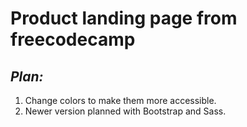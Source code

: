 # Product landing page from freecodecamp  

## *Plan:*  
1. Change colors to make them more accessible.
2. Newer version planned with Bootstrap and Sass.
